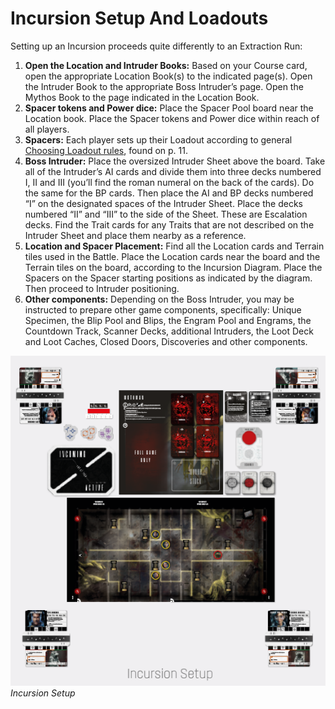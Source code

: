 # Incursion Setup And Loadouts

Setting up an Incursion proceeds quite differently to
an Extraction Run:

1. **Open the Location and Intruder Books:** Based
on your Course card, open the appropriate Location
Book(s) to the indicated page(s). Open the Intruder
Book to the appropriate Boss Intruder’s page. Open
the Mythos Book to the page indicated in the Location Book.
2. **Spacer tokens and Power dice:** Place the Spacer Pool board near the Location book. Place the
Spacer tokens and Power dice within reach of all
players.
3. **Spacers:** Each player sets up their Loadout according to general [Choosing Loadout rules](extraction-runs.md#2-choosing-loadouts), found
on p. 11.
4. **Boss Intruder:** Place the oversized Intruder
Sheet above the board. Take all of the Intruder’s AI
cards and divide them into three decks numbered
I, II and III (you’ll find the roman numeral on the
back of the cards). Do the same for the BP cards.
Then place the AI and BP decks numbered “I” on
the designated spaces of the Intruder Sheet. Place
the decks numbered “II” and “III” to the side of the
Sheet. These are Escalation decks. Find the Trait
cards for any Traits that are not described on the Intruder Sheet and place them nearby as a reference.
5. **Location and Spacer Placement:** Find all the
Location cards and Terrain tiles used in the Battle.
Place the Location cards near the board and the Terrain tiles on the board, according to the Incursion
Diagram. Place the Spacers on the Spacer starting
positions as indicated by the diagram. Then proceed to Intruder positioning.
6. **Other components:** Depending on the Boss
Intruder, you may be instructed to prepare other
game components, specifically: Unique Specimen,
the Blip Pool and Blips, the Engram Pool and Engrams, the Countdown Track, Scanner Decks, additional Intruders, the Loot Deck and Loot Caches,
Closed Doors, Discoveries and other components.

![Incursion Setup](img/incursion-setup.png)  
*Incursion Setup*